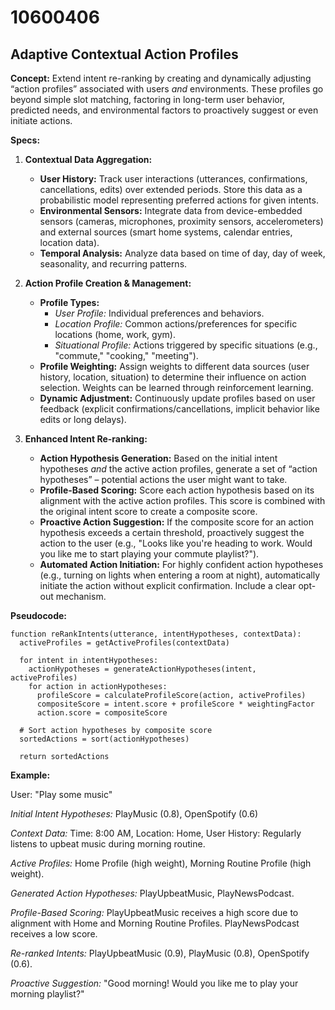 # 10600406

## Adaptive Contextual Action Profiles

**Concept:** Extend intent re-ranking by creating and dynamically adjusting “action profiles” associated with users *and* environments. These profiles go beyond simple slot matching, factoring in long-term user behavior, predicted needs, and environmental factors to proactively suggest or even initiate actions.

**Specs:**

1.  **Contextual Data Aggregation:**
    *   **User History:** Track user interactions (utterances, confirmations, cancellations, edits) over extended periods. Store this data as a probabilistic model representing preferred actions for given intents.
    *   **Environmental Sensors:** Integrate data from device-embedded sensors (cameras, microphones, proximity sensors, accelerometers) and external sources (smart home systems, calendar entries, location data).
    *   **Temporal Analysis:**  Analyze data based on time of day, day of week, seasonality, and recurring patterns.

2.  **Action Profile Creation & Management:**
    *   **Profile Types:**
        *   *User Profile:* Individual preferences and behaviors.
        *   *Location Profile:*  Common actions/preferences for specific locations (home, work, gym).
        *   *Situational Profile:*  Actions triggered by specific situations (e.g., "commute," "cooking," "meeting").
    *   **Profile Weighting:**  Assign weights to different data sources (user history, location, situation) to determine their influence on action selection.  Weights can be learned through reinforcement learning.
    *   **Dynamic Adjustment:** Continuously update profiles based on user feedback (explicit confirmations/cancellations, implicit behavior like edits or long delays).

3.  **Enhanced Intent Re-ranking:**
    *   **Action Hypothesis Generation:**  Based on the initial intent hypotheses *and* the active action profiles, generate a set of “action hypotheses” – potential actions the user might want to take.
    *   **Profile-Based Scoring:** Score each action hypothesis based on its alignment with the active action profiles. This score is combined with the original intent score to create a composite score.
    *   **Proactive Action Suggestion:** If the composite score for an action hypothesis exceeds a certain threshold, proactively suggest the action to the user (e.g., "Looks like you're heading to work. Would you like me to start playing your commute playlist?").
    *   **Automated Action Initiation:** For highly confident action hypotheses (e.g., turning on lights when entering a room at night), automatically initiate the action without explicit confirmation. Include a clear opt-out mechanism.

**Pseudocode:**

```
function reRankIntents(utterance, intentHypotheses, contextData):
  activeProfiles = getActiveProfiles(contextData)

  for intent in intentHypotheses:
    actionHypotheses = generateActionHypotheses(intent, activeProfiles)
    for action in actionHypotheses:
      profileScore = calculateProfileScore(action, activeProfiles)
      compositeScore = intent.score + profileScore * weightingFactor
      action.score = compositeScore

  # Sort action hypotheses by composite score
  sortedActions = sort(actionHypotheses)

  return sortedActions
```

**Example:**

User: "Play some music"

*Initial Intent Hypotheses:*  PlayMusic (0.8), OpenSpotify (0.6)

*Context Data:*  Time: 8:00 AM, Location: Home, User History: Regularly listens to upbeat music during morning routine.

*Active Profiles:*  Home Profile (high weight), Morning Routine Profile (high weight).

*Generated Action Hypotheses:* PlayUpbeatMusic, PlayNewsPodcast.

*Profile-Based Scoring:* PlayUpbeatMusic receives a high score due to alignment with Home and Morning Routine Profiles. PlayNewsPodcast receives a low score.

*Re-ranked Intents:* PlayUpbeatMusic (0.9), PlayMusic (0.8), OpenSpotify (0.6).

*Proactive Suggestion:* "Good morning! Would you like me to play your morning playlist?"